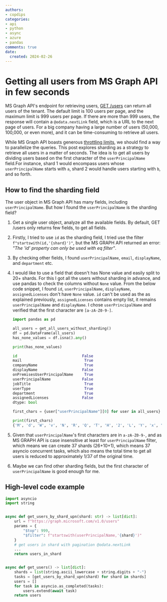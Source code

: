 ```yaml
---
authors:
- copdips
categories:
- api
- python
- async
- azure
- pandas
comments: true
date:
  created: 2024-02-26
---
```


# Getting all users from MS Graph API in few seconds

MS Graph API's endpoint for retrieving users, [GET /users](https://learn.microsoft.com/en-us/graph/api/user-list?view=graph-rest-1.0&tabs=http) can return all users of the tenant. The default limit is 100 users per page, and the maximum limit is 999 users per page. If there are more than 999 users, the response will contain a `@odata.nextLink` field, which is a URL to the next page of users. For a big company having a large number of users (50,000, 100,000, or even more), and it can be time-consuming to retrieve all users.

While MS Graph API boasts generous [throttling limits](https://learn.microsoft.com/en-us/graph/throttling-limits), we should find a way to parallelize the queries. This post explores sharding as a strategy to retrieve all users in a matter of seconds. The idea is to get all users by dividing users based on the first character of the `userPrincipalName` field.For instance, shard 1 would encompass users whose `userPrincipalName` starts with `a`, shard 2 would handle users starting with `b`, and so forth.

## How to find the sharding field

The user object in MS Graph API has many fields, including `userPrincipalName`. But how I found the `userPrincipalName` is the sharding field?

1. Get a single user object, analyze all the available fields. By default, GET /users only returns few fields, to get all fields.
2. Firstly, I tried to use `id` as the sharding field, I tried use the filter `f"startswith(id,'{shard}')"`, but the MS GRAPH API returned an error: *"The 'id' property can only be used with eq filter"*.
3. By checking other fields, I found `userPrincipalName`, `email`, `displayName`, and `department` etc.
4. I would like to use a field that doesn't has None value and easily split to 20+ shards. For this I got all the users without sharding in advance, and use pandas to check the columns without `None` value. From the below code snippet, I found `id`, `userPrincipalName`, `displayName`, `assignedLicenses` don't have `None` value. `id` can't be used as the as explained previously, `assignedLicenses` contains empty list, it remains `userPrincipalName` and `displayName`. I chose `userPrincipalName` and verified that the first character are `[a-zA-Z0-9-]`.

    ```python title="verify that userPrincipalName doesn't have None value"
    import pandas as pd

    all_users = get_all_users_without_sharding()
    df = pd.DataFrame(all_users)
    has_none_values = df.isna().any()

    print(has_none_values)

    id                             False
    mail                            True
    companyName                     True
    displayName                    False
    onPremisesUserPrincipalName     True
    userPrincipalName              False
    jobTitle                        True
    userType                        True
    department                      True
    assignedLicenses               False
    dtype: bool
    ```

    ```python title="verify that userPrincipalName's first character are [a-zA-Z0-9-]"
    first_chars = {user["userPrincipalName"][0] for user in all_users}

    print(first_chars)
    {'M', 'd', 'W', 'v', 'N', 'R', 'Q', 'T', 'H', '2', 'L', 'Y', 'x', 'k', ...}
    ```

5. Given that `userPrincipalName`'s first characters are in `a-zA-Z0-9-`, and as MS GRAPH API is case insensitive at least for `userPrincipalName` filter, which means we can create 37 shards (26+10+1), which means 37 asyncio concurrent tasks, which also means the total time to get all users is reduced to approximately 1/37 of the original time.
6. Maybe we can find other sharding fields, but the first character of `userPrincipalName` is good enough for me.

## High-level code example

```python
import asyncio
import string


async def get_users_by_shard_upn(shard: str) -> list[dict]:
    url = f"https://graph.microsoft.com/v1.0/users"
    params = {
        "$top": 999,
        "$filter": f"startswith(userPrincipalName,'{shard}')"
    }
    # get users in shard with pagination @odata.nextLink
    ...
    return users_in_shard


async def get_users() -> list[dict]:
    shards = list(string.ascii_lowercase + string.digits + "-")
    tasks = [get_users_by_shard_upn(shard) for shard in shards]
    users = []
    for task in asyncio.as_completed(tasks):
        users.extend(await task)
    return users
```
